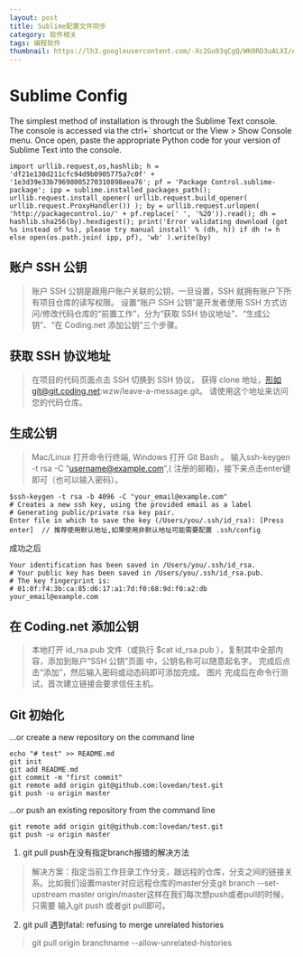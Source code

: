 ```yaml
---
layout: post
title: Sublime配置文件同步
category: 软件相关
tags: 编程软件
thumbnail: https://lh3.googleusercontent.com/-Xc2Gu93qCgQ/WK0RD3uALXI/AAAAAAAABrc/gjwwbrMYRlE/s0/2017-02-22_13-18-23.png
---
```

<!--excerpt-->

# Sublime Config

The simplest method of installation is through the Sublime Text console. The console is accessed via the ctrl+` shortcut or the View > Show Console menu. Once open, paste the appropriate Python code for your version of Sublime Text into the console.

```
import urllib.request,os,hashlib; h = 'df21e130d211cfc94d9b0905775a7c0f' + '1e3d39e33b79698005270310898eea76'; pf = 'Package Control.sublime-package'; ipp = sublime.installed_packages_path(); urllib.request.install_opener( urllib.request.build_opener( urllib.request.ProxyHandler()) ); by = urllib.request.urlopen( 'http://packagecontrol.io/' + pf.replace(' ', '%20')).read(); dh = hashlib.sha256(by).hexdigest(); print('Error validating download (got %s instead of %s), please try manual install' % (dh, h)) if dh != h else open(os.path.join( ipp, pf), 'wb' ).write(by)
```

## 账户 SSH 公钥
> 账户 SSH 公钥是跟用户账户关联的公钥，一旦设置，SSH 就拥有账户下所有项目仓库的读写权限。 设置“账户 SSH 公钥”是开发者使用 SSH 方式访问/修改代码仓库的“前置工作”，分为“获取 SSH 协议地址”、“生成公钥”、“在 Coding.net 添加公钥”三个步骤。

## 获取 SSH 协议地址
>在项目的代码页面点击 SSH 切换到 SSH 协议， 获得 clone 地址，形如git@git.coding.net:wzw/leave-a-message.git。 请使用这个地址来访问您的代码仓库。

## 生成公钥
> Mac/Linux 打开命令行终端, Windows 打开 Git Bash 。 输入ssh-keygen -t rsa -C “username@example.com”,( 注册的邮箱)，接下来点击enter键即可（也可以输入密码）。

```
$ssh-keygen -t rsa -b 4096 -C "your_email@example.com"
# Creates a new ssh key, using the provided email as a label
# Generating public/private rsa key pair.
Enter file in which to save the key (/Users/you/.ssh/id_rsa): [Press enter]  // 推荐使用默认地址,如果使用非默认地址可能需要配置 .ssh/config
```

成功之后

```
Your identification has been saved in /Users/you/.ssh/id_rsa.
# Your public key has been saved in /Users/you/.ssh/id_rsa.pub.
# The key fingerprint is:
# 01:0f:f4:3b:ca:85:d6:17:a1:7d:f0:68:9d:f0:a2:db your_email@example.com
```

## 在 Coding.net 添加公钥
>本地打开 id_rsa.pub 文件（或执行 $cat id_rsa.pub ），复制其中全部内容，添加到账户“SSH 公钥”页面 中，公钥名称可以随意起名字。
完成后点击“添加”，然后输入密码或动态码即可添加完成。 图片
完成后在命令行测试，首次建立链接会要求信任主机。

## Git 初始化

…or create a new repository on the command line
```
echo "# test" >> README.md
git init
git add README.md
git commit -m "first commit"
git remote add origin git@github.com:lovedan/test.git
git push -u origin master
```
…or push an existing repository from the command line
```
git remote add origin git@github.com:lovedan/test.git
git push -u origin master
```

1. git pull push在没有指定branch报错的解决方法
> 解决方案：指定当前工作目录工作分支，跟远程的仓库，分支之间的链接关系。比如我们设置master对应远程仓库的master分支git branch --set-upstream master origin/master这样在我们每次想push或者pull的时候，只需要 输入git push 或者git pull即可。

2. git pull 遇到fatal: refusing to merge unrelated histories
> git pull origin branchname --allow-unrelated-histories